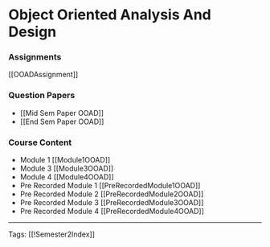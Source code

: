 # Object Oriented Analysis And Design

### Assignments
[[OOADAssignment]]

### Question Papers
- [[Mid Sem Paper OOAD]]
- [[End Sem Paper OOAD]] 

### Course Content
- Module 1 [[Module1OOAD]]
- Module 3 [[Module3OOAD]]
- Module 4 [[Module4OOAD]]
- Pre Recorded Module 1 [[PreRecordedModule1OOAD]]
- Pre Recorded Module 2 [[PreRecordedModule2OOAD]]
- Pre Recorded Module 3 [[PreRecordedModule3OOAD]]
- Pre Recorded Module 4 [[PreRecordedModule4OOAD]]

---
Tags: [[!Semester2Index]]